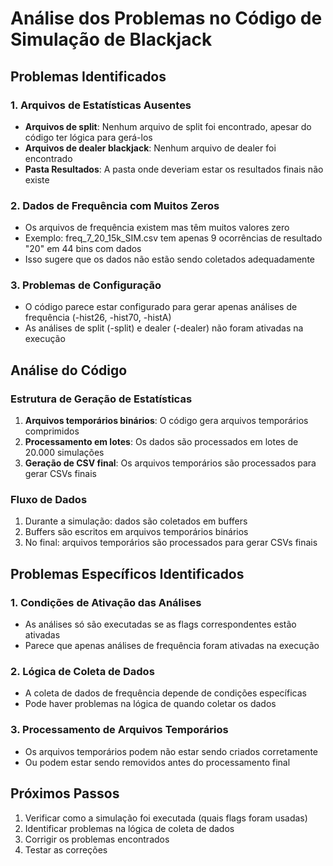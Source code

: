 # Análise dos Problemas no Código de Simulação de Blackjack

## Problemas Identificados

### 1. Arquivos de Estatísticas Ausentes
- **Arquivos de split**: Nenhum arquivo de split foi encontrado, apesar do código ter lógica para gerá-los
- **Arquivos de dealer blackjack**: Nenhum arquivo de dealer foi encontrado
- **Pasta Resultados**: A pasta onde deveriam estar os resultados finais não existe

### 2. Dados de Frequência com Muitos Zeros
- Os arquivos de frequência existem mas têm muitos valores zero
- Exemplo: freq_7_20_15k_SIM.csv tem apenas 9 ocorrências de resultado "20" em 44 bins com dados
- Isso sugere que os dados não estão sendo coletados adequadamente

### 3. Problemas de Configuração
- O código parece estar configurado para gerar apenas análises de frequência (-hist26, -hist70, -histA)
- As análises de split (-split) e dealer (-dealer) não foram ativadas na execução

## Análise do Código

### Estrutura de Geração de Estatísticas
1. **Arquivos temporários binários**: O código gera arquivos temporários comprimidos
2. **Processamento em lotes**: Os dados são processados em lotes de 20.000 simulações
3. **Geração de CSV final**: Os arquivos temporários são processados para gerar CSVs finais

### Fluxo de Dados
1. Durante a simulação: dados são coletados em buffers
2. Buffers são escritos em arquivos temporários binários
3. No final: arquivos temporários são processados para gerar CSVs finais

## Problemas Específicos Identificados

### 1. Condições de Ativação das Análises
- As análises só são executadas se as flags correspondentes estão ativadas
- Parece que apenas análises de frequência foram ativadas na execução

### 2. Lógica de Coleta de Dados
- A coleta de dados de frequência depende de condições específicas
- Pode haver problemas na lógica de quando coletar os dados

### 3. Processamento de Arquivos Temporários
- Os arquivos temporários podem não estar sendo criados corretamente
- Ou podem estar sendo removidos antes do processamento final

## Próximos Passos
1. Verificar como a simulação foi executada (quais flags foram usadas)
2. Identificar problemas na lógica de coleta de dados
3. Corrigir os problemas encontrados
4. Testar as correções

